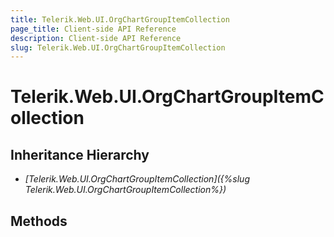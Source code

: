```yaml
---
title: Telerik.Web.UI.OrgChartGroupItemCollection
page_title: Client-side API Reference
description: Client-side API Reference
slug: Telerik.Web.UI.OrgChartGroupItemCollection
---
```


# Telerik.Web.UI.OrgChartGroupItemCollection  

## Inheritance Hierarchy

* *[Telerik.Web.UI.OrgChartGroupItemCollection]({%slug Telerik.Web.UI.OrgChartGroupItemCollection%})*

## Methods


